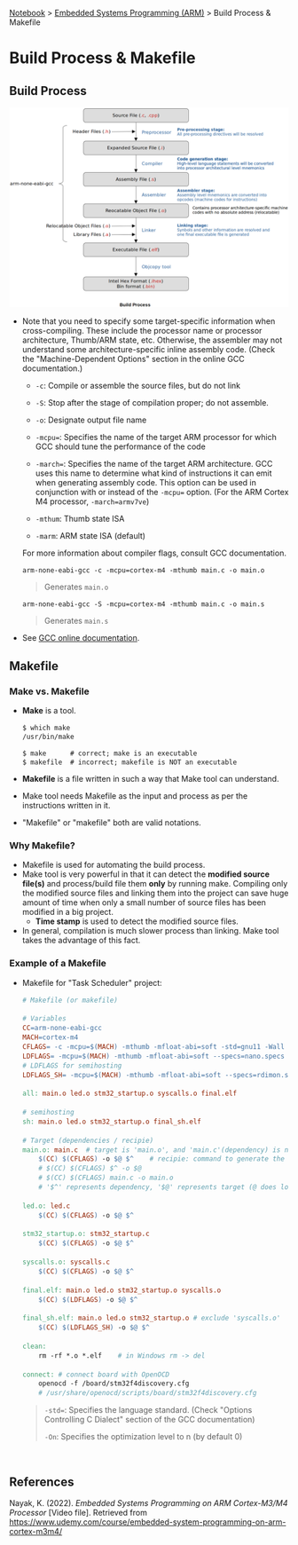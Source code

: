 <a href="../">Notebook</a> > <a href="./">Embedded Systems Programming (ARM)</a> > Build Process & Makefile

# Build Process & Makefile



## Build Process



<img src="./img/build-process.png" alt="build-process" width="950">



* Note that you need to specify some target-specific information when cross-compiling. These include the processor name or processor architecture, Thumb/ARM state, etc. Otherwise, the assembler may not understand some architecture-specific inline assembly code. (Check the "Machine-Dependent Options" section in the online GCC documentation.)

  * `-c`: Compile or assemble the source files, but do not link
  * `-S`: Stop after the stage of compilation proper; do not assemble.

  * `-o`: Designate output file name 

  * `-mcpu=`: Specifies the name of the target ARM processor for which GCC should tune the performance of the code

  * `-march=`: Specifies the name of the target ARM architecture. GCC uses this name to determine what kind of instructions it can emit when generating assembly code.  This option can be used in conjunction with or instead of the `-mcpu=` option. (For the ARM Cortex M4 processor, `-march=armv7ve`)

  * `-mthum`: Thumb state ISA

  * `-marm`: ARM state ISA (default)

  For more information about compiler flags, consult GCC documentation.

  ```plain
  arm-none-eabi-gcc -c -mcpu=cortex-m4 -mthumb main.c -o main.o
  ```

  > Generates `main.o`

  ```plain
  arm-none-eabi-gcc -S -mcpu=cortex-m4 -mthumb main.c -o main.s
  ```

  > Generates `main.s`
  
* See [GCC online documentation](https://gcc.gnu.org/onlinedocs/).



## Makefile

### Make vs. Makefile

* **Make** is a tool. 

  ```plain
  $ which make
  /usr/bin/make
  ```

  ```
  $ make      # correct; make is an executable
  $ makefile  # incorrect; makefile is NOT an executable
  ```

* **Makefile** is a file written in such a way that Make tool can understand.
* Make tool needs Makefile as the input and process as per the instructions written in it.
* "Makefile" or "makefile" both are valid notations.

### Why Makefile?

- Makefile is used for automating the build process.
- Make tool is very powerful in that it can detect the **modified source file(s)** and process/build file them **only** by running make. Compiling only the modified source files and linking them into the project can save huge amount of time when only a small number of source files has been modified in a big project.
  - **Time stamp** is used to detect the modified source files.
- In general, compilation is much slower process than linking. Make tool takes the advantage of this fact.



### Example of a Makefile

* Makefile for "Task Scheduler" project:

  ```makefile
  # Makefile (or makefile)
  
  # Variables
  CC=arm-none-eabi-gcc
  MACH=cortex-m4
  CFLAGS= -c -mcpu=$(MACH) -mthumb -mfloat-abi=soft -std=gnu11 -Wall -o0 
  LDFLAGS= -mcpu=$(MACH) -mthumb -mfloat-abi=soft --specs=nano.specs -T stm32_ls.ld -Wl,-Map=final.map
  # LDFLAGS for semihosting
  LDFLAGS_SH= -mcpu=$(MACH) -mthumb -mfloat-abi=soft --specs=rdimon.specs -T stm32_ls.ld -Wl,-Map=final.map
  
  all: main.o led.o stm32_startup.o syscalls.o final.elf
  
  # semihosting
  sh: main.o led.o stm32_startup.o final_sh.elf
  
  # Target (dependencies / recipie)
  main.o: main.c  # target is 'main.o', and 'main.c'(dependency) is necessary to create target
      $(CC) $(CFLAGS) -o $@ $^    # recipie: command to generate the target
      # $(CC) $(CFLAGS) $^ -o $@
      # $(CC) $(CFLAGS) main.c -o main.o
      # '$^' represents dependency, '$@' represents target (@ does look like a target :))
      
  led.o: led.c
      $(CC) $(CFLAGS) -o $@ $^ 
  
  stm32_startup.o: stm32_startup.c
      $(CC) $(CFLAGS) -o $@ $^ 
  
  syscalls.o: syscalls.c
      $(CC) $(CFLAGS) -o $@ $^ 
  
  final.elf: main.o led.o stm32_startup.o syscalls.o
      $(CC) $(LDFLAGS) -o $@ $^ 
  
  final_sh.elf: main.o led.o stm32_startup.o # exclude 'syscalls.o'
      $(CC) $(LDFLAGS_SH) -o $@ $^ 
  
  clean:
      rm -rf *.o *.elf    # in Windows rm -> del
  
  connect: # connect board with OpenOCD
      openocd -f /board/stm32f4discovery.cfg
      # /usr/share/openocd/scripts/board/stm32f4discovery.cfg
  ```
  
  > `-std=`: Specifies the language standard. (Check "Options Controlling C Dialect" section of the GCC documentation) 
  >
  > `-On`: Specifies the optimization level to n (by default 0)



​	

## References

Nayak, K. (2022). *Embedded Systems Programming on ARM Cortex-M3/M4 Processor* [Video file]. Retrieved from  https://www.udemy.com/course/embedded-system-programming-on-arm-cortex-m3m4/


